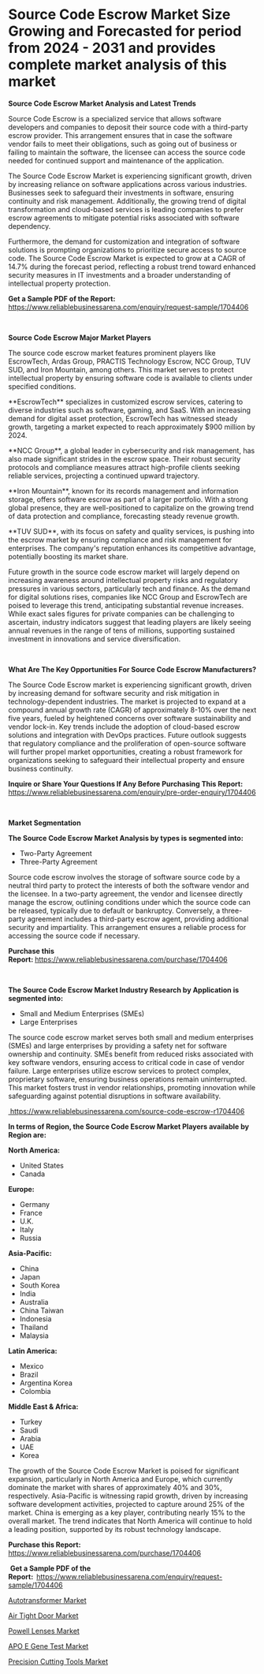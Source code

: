 <p><h1>Source Code Escrow Market Size Growing and Forecasted for period from 2024 - 2031 and provides complete market analysis of this market</h1></p><p><strong>Source Code Escrow Market Analysis and Latest Trends</strong></p>
<p><p>Source Code Escrow is a specialized service that allows software developers and companies to deposit their source code with a third-party escrow provider. This arrangement ensures that in case the software vendor fails to meet their obligations, such as going out of business or failing to maintain the software, the licensee can access the source code needed for continued support and maintenance of the application. </p><p>The Source Code Escrow Market is experiencing significant growth, driven by increasing reliance on software applications across various industries. Businesses seek to safeguard their investments in software, ensuring continuity and risk management. Additionally, the growing trend of digital transformation and cloud-based services is leading companies to prefer escrow agreements to mitigate potential risks associated with software dependency. </p><p>Furthermore, the demand for customization and integration of software solutions is prompting organizations to prioritize secure access to source code. The Source Code Escrow Market is expected to grow at a CAGR of 14.7% during the forecast period, reflecting a robust trend toward enhanced security measures in IT investments and a broader understanding of intellectual property protection.</p></p>
<p><strong>Get a Sample PDF of the Report:&nbsp;</strong> <a href="https://www.reliablebusinessarena.com/enquiry/request-sample/1704406?utm_campaign=1730&utm_medium=2&utm_source=Github&utm_content=ia&utm_term=21102024&utm_id=source-code-escrow">https://www.reliablebusinessarena.com/enquiry/request-sample/1704406</a></p>
<p>&nbsp;</p>
<p><strong>Source Code Escrow Major Market Players</strong></p>
<p><p>The source code escrow market features prominent players like EscrowTech, Ardas Group, PRACTIS Technology Escrow, NCC Group, TUV SUD, and Iron Mountain, among others. This market serves to protect intellectual property by ensuring software code is available to clients under specified conditions.</p><p>**EscrowTech** specializes in customized escrow services, catering to diverse industries such as software, gaming, and SaaS. With an increasing demand for digital asset protection, EscrowTech has witnessed steady growth, targeting a market expected to reach approximately $900 million by 2024.</p><p>**NCC Group**, a global leader in cybersecurity and risk management, has also made significant strides in the escrow space. Their robust security protocols and compliance measures attract high-profile clients seeking reliable services, projecting a continued upward trajectory.</p><p>**Iron Mountain**, known for its records management and information storage, offers software escrow as part of a larger portfolio. With a strong global presence, they are well-positioned to capitalize on the growing trend of data protection and compliance, forecasting steady revenue growth.</p><p>**TUV SUD**, with its focus on safety and quality services, is pushing into the escrow market by ensuring compliance and risk management for enterprises. The company's reputation enhances its competitive advantage, potentially boosting its market share.</p><p>Future growth in the source code escrow market will largely depend on increasing awareness around intellectual property risks and regulatory pressures in various sectors, particularly tech and finance. As the demand for digital solutions rises, companies like NCC Group and EscrowTech are poised to leverage this trend, anticipating substantial revenue increases. While exact sales figures for private companies can be challenging to ascertain, industry indicators suggest that leading players are likely seeing annual revenues in the range of tens of millions, supporting sustained investment in innovations and service diversification.</p></p>
<p>&nbsp;</p>
<p><strong>What Are The Key Opportunities For Source Code Escrow Manufacturers?</strong></p>
<p><p>The Source Code Escrow market is experiencing significant growth, driven by increasing demand for software security and risk mitigation in technology-dependent industries. The market is projected to expand at a compound annual growth rate (CAGR) of approximately 8-10% over the next five years, fueled by heightened concerns over software sustainability and vendor lock-in. Key trends include the adoption of cloud-based escrow solutions and integration with DevOps practices. Future outlook suggests that regulatory compliance and the proliferation of open-source software will further propel market opportunities, creating a robust framework for organizations seeking to safeguard their intellectual property and ensure business continuity.</p></p>
<p><strong>Inquire or Share Your Questions If Any Before Purchasing This Report:</strong> <a href="https://www.reliablebusinessarena.com/enquiry/pre-order-enquiry/1704406?utm_campaign=1730&utm_medium=2&utm_source=Github&utm_content=ia&utm_term=21102024&utm_id=source-code-escrow">https://www.reliablebusinessarena.com/enquiry/pre-order-enquiry/1704406</a></p>
<p>&nbsp;</p>
<p><strong>Market Segmentation</strong></p>
<p><strong>The Source Code Escrow Market Analysis by types is segmented into:</strong></p>
<p><ul><li>Two-Party Agreement</li><li>Three-Party Agreement</li></ul></p>
<p><p>Source code escrow involves the storage of software source code by a neutral third party to protect the interests of both the software vendor and the licensee. In a two-party agreement, the vendor and licensee directly manage the escrow, outlining conditions under which the source code can be released, typically due to default or bankruptcy. Conversely, a three-party agreement includes a third-party escrow agent, providing additional security and impartiality. This arrangement ensures a reliable process for accessing the source code if necessary.</p></p>
<p><strong>Purchase this Report:&nbsp;</strong><a href="https://www.reliablebusinessarena.com/purchase/1704406?utm_campaign=1730&utm_medium=2&utm_source=Github&utm_content=ia&utm_term=21102024&utm_id=source-code-escrow">https://www.reliablebusinessarena.com/purchase/1704406</a></p>
<p>&nbsp;</p>
<p><strong>The Source Code Escrow Market Industry Research by Application is segmented into:</strong></p>
<p><ul><li>Small and Medium Enterprises (SMEs)</li><li>Large Enterprises</li></ul></p>
<p><p>The source code escrow market serves both small and medium enterprises (SMEs) and large enterprises by providing a safety net for software ownership and continuity. SMEs benefit from reduced risks associated with key software vendors, ensuring access to critical code in case of vendor failure. Large enterprises utilize escrow services to protect complex, proprietary software, ensuring business operations remain uninterrupted. This market fosters trust in vendor relationships, promoting innovation while safeguarding against potential disruptions in software availability.</p></p>
<p><a href="https://www.reliablebusinessarena.com/source-code-escrow-r1704406?utm_campaign=1730&utm_medium=2&utm_source=Github&utm_content=ia&utm_term=21102024&utm_id=source-code-escrow">&nbsp;https://www.reliablebusinessarena.com/source-code-escrow-r1704406</a></p>
<p><strong>In terms of Region, the Source Code Escrow Market Players available by Region are:</strong></p>
<p>
    <p> <strong> North America: </strong>
        <ul>
            <li>United States</li>
            <li>Canada</li>
        </ul>
        </p> 
    <p> <strong> Europe: </strong>
        <ul>
            <li>Germany</li>
            <li>France</li>
            <li>U.K.</li>
            <li>Italy</li>
            <li>Russia</li>
        </ul>
        </p> 
    <p> <strong> Asia-Pacific: </strong>
        <ul>
            <li>China</li>
            <li>Japan</li>
            <li>South Korea</li>
            <li>India</li>
            <li>Australia</li>
            <li>China Taiwan</li>
            <li>Indonesia</li>
            <li>Thailand</li>
            <li>Malaysia</li>
        </ul>
        </p> 
    <p> <strong> Latin America: </strong>
        <ul>
            <li>Mexico</li>
            <li>Brazil</li>
            <li>Argentina Korea</li>
            <li>Colombia</li>
        </ul>
        </p> 
    <p> <strong> Middle East & Africa: </strong>
        <ul>
            <li>Turkey</li>
            <li>Saudi</li>
            <li>Arabia</li>
            <li>UAE</li>
            <li>Korea</li>
        </ul>
    </p>
    </p>
<p><p>The growth of the Source Code Escrow Market is poised for significant expansion, particularly in North America and Europe, which currently dominate the market with shares of approximately 40% and 30%, respectively. Asia-Pacific is witnessing rapid growth, driven by increasing software development activities, projected to capture around 25% of the market. China is emerging as a key player, contributing nearly 15% to the overall market. The trend indicates that North America will continue to hold a leading position, supported by its robust technology landscape.</p></p>
<p><strong>Purchase this Report: </strong><a href="https://www.reliablebusinessarena.com/purchase/1704406?utm_campaign=1730&utm_medium=2&utm_source=Github&utm_content=ia&utm_term=21102024&utm_id=source-code-escrow">https://www.reliablebusinessarena.com/purchase/1704406</a></p>
<p>&nbsp;<strong>Get a Sample PDF of the Report:&nbsp;&nbsp;</strong><a href="https://www.reliablebusinessarena.com/enquiry/request-sample/1704406?utm_campaign=1730&utm_medium=2&utm_source=Github&utm_content=ia&utm_term=21102024&utm_id=source-code-escrow">https://www.reliablebusinessarena.com/enquiry/request-sample/1704406</a></p>
<p><strong></strong></p>
<p><p><a href="https://www.linkedin.com/pulse/global-autotransformer-market-forecast-2024-2031-trends-impact-zqulf?utm_campaign=1730&utm_medium=2&utm_source=Github&utm_content=ia&utm_term=21102024&utm_id=source-code-escrow">Autotransformer Market</a></p><p><a href="https://www.linkedin.com/pulse/air-tight-door-market-drivers-challenges-forecast-2024-2031-ghehf?utm_campaign=1730&utm_medium=2&utm_source=Github&utm_content=ia&utm_term=21102024&utm_id=source-code-escrow">Air Tight Door Market</a></p><p><a href="https://www.linkedin.com/pulse/powell-lenses-market-industry-landscape-growth-trajectories-global-rtrkf?utm_campaign=1730&utm_medium=2&utm_source=Github&utm_content=ia&utm_term=21102024&utm_id=source-code-escrow">Powell Lenses Market</a></p><p><a href="https://www.linkedin.com/pulse/apo-e-gene-test-industry-sector-new-technologies-market-impact-7xgsc?utm_campaign=1730&utm_medium=2&utm_source=Github&utm_content=ia&utm_term=21102024&utm_id=source-code-escrow">APO E Gene Test Market</a></p><p><a href="https://www.linkedin.com/pulse/precision-cutting-tools-industry-sector-market-dynamics-future-tiqnf?utm_campaign=1730&utm_medium=2&utm_source=Github&utm_content=ia&utm_term=21102024&utm_id=source-code-escrow">Precision Cutting Tools Market</a></p></p>